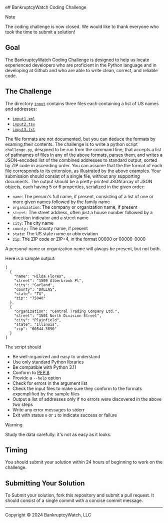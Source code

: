 e# BankruptcyWatch Coding Challenge

> [!NOTE]
> The coding challenge is now closed. We would like to thank everyone who
> took the time to submit a solution!

## Goal

The BankruptcyWatch Coding Challenge is designed to help us locate experienced
developers who are proficient in the Python language and in developing at Github
and who are able to write clean, correct, and reliable code.

## The Challenge

The directory [`input`](input) contains three files each containing a list of US
names and addresses:

* [`input1.xml`](input/input1.xml)
* [`input2.tsv`](input/input2.tsv)
* [`input3.txt`](input/input3.txt)

The file formats are not documented, but you can deduce the formats by examing
their contents. The challenge is to write a python script `challenge.py`,
desgined to be run from the command line, that accepts a list of pathnames of
files in any of the above formats, parses them, and writes a JSON-encoded list
of the combined addresses to standard output, sorted by ZIP code in ascending order. You can assume
that the the format of each file corresponds to its extension, as illustrated by
the above examples. Your submission should consist of a single file, without any
supporting documents. The output should be a pretty-printed JSON array of JSON
objects, each having 5 or 6 properties, serialized in the given order:

* `name`: The person's full name, if present, consisting of a list of one or more given names followed by the family name
* `organization`: The company or organization name, if present
* `street`: The street address, often just a house number followed by a direction indicator and a street name
* `city`: The city name
* `county:` The county name, if present
* `state`: The US state name or abbreviation
* `zip`: The ZIP code or ZIP+4, in the format 00000 or 00000-0000

A personal name or organization name will always be present, but not both.

Here is a sample output:

```
[
  {
    "name": "Hilda Flores",
    "street": "1509 Alberbrook Pl",
    "city": "Garland",
    "county": "DALLAS",
    "state": "TX",
    "zip": "75040"
  },
  {
    "organization": "Central Trading Company Ltd.",
    "street": "1501 North Division Street",
    "city": "Plainfield",
    "state": "Illinois",
    "zip": "60544-3890"
  }
]
```

The script should

* Be well-organized and easy to understand
* Use only standard Python libraries
* Be compatible with Python 3.11
* Conform to [PEP 8](https://peps.python.org/pep-0008/)
* Provide a `--help` option
* Check for errors in the argument list
* Check the input files to make sure they conform to the formats expemplified by the sample files
* Output a list of addresses only if no errors were discovered in the above two steps
* Write any error messages to stderr
* Exit with status `0` or `1` to indicate success or failure

> [!WARNING]
> Study the data carefully: it's not as easy as it looks.

## Timing

You should submit your solution within 24 hours of beginning to work on the
challenge.

## Submitting Your Solution

To Submit your solution, fork this repository and submit a pull request. It
should consist of a single commit with a concise commit message.

---

Copyright &copy; 2024 BankruptcyWatch, LLC
